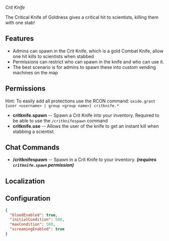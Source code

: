 *Crit Knife* 

The Critical Knife of Goldness gives a critical hit to scientists, killing them with one stab!

## Features

- Admins can spawn in the Crit Knife, which is a gold Combat Knife, allow one hit kills to scientists when stabbed
- Permissions can restrict who can spawn in the knife and who can use it.
- The best scenario is for admins to spawn these into custom vending machines on the map

## Permissions

Hint: To easily add all protections use the RCON command: `oxide.grant {user <username> | group <group name>} critknife.*`

- **critknife.spawn** -- Spawn a Crit Knife into your inventory. Required to be able to use the `/critknifespawn` command
- **critknife.use** -- Allows the user of the knife to get an instant kill when stabbing a scientist

## Chat Commands

- **/critknifespawn** -- Spawn in a Crit Knife to your inventory. ***(requires `critknife.spawn` permission)***

## Localization

## Configuration

```json
{
  "bloodEnabled": true,
  "initialCondition": 500,
  "maxCondition": 500,
  "screamingEnabled": true
}
```
